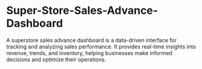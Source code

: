 # Super-Store-Sales-Advance-Dashboard
A superstore sales advance dashboard is a data-driven interface for tracking and analyzing sales performance. It provides real-time insights into revenue, trends, and inventory, helping businesses make informed decisions and optimize their operations.
